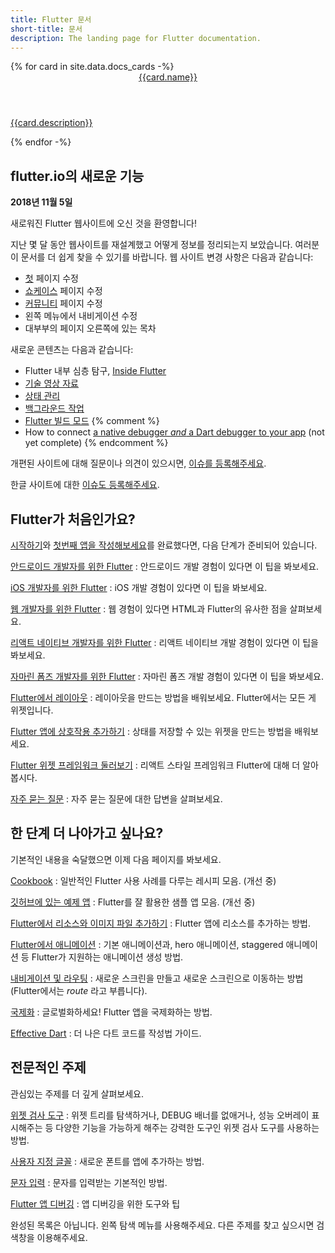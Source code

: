```yaml
---
title: Flutter 문서
short-title: 문서
description: The landing page for Flutter documentation.
---
```


<div class="card-deck">
{% for card in site.data.docs_cards -%}
  <a class="card" href="{{card.url}}">
    <div class="card-body">
      <header class="card-title">{{card.name}}</header>
      <p class="card-text">{{card.description}}</p>
    </div>
  </a>
{% endfor -%}
</div>

## flutter.io의 새로운 기능

**2018년 11월 5일**

새로워진 Flutter 웹사이트에 오신 것을 환영합니다!

지난 몇 달 동안 웹사이트를 재설계했고 어떻게 정보를 정리되는지 보았습니다.
여러분이 문서를 더 쉽게 찾을 수 있기를 바랍니다.
웹 사이트 변경 사항은 다음과 같습니다: 

* [첫](/) 페이지 수정
* [쇼케이스](/showcase) 페이지 수정
* [커뮤니티](/community) 페이지 수정
* 왼쪽 메뉴에서 내비게이션 수정
* 대부부의 페이지 오른쪽에 있는 목차

새로운 콘텐츠는 다음과 같습니다:

* Flutter 내부 심층 탐구,
  [Inside Flutter](/docs/resources/inside-flutter)
* [기술 영상 자료](/docs/resources/videos)
* [상태 관리](/docs/development/data-and-backend/state-mgmt)
* [백그라운드 작업](/docs/development/packages-and-plugins/background-processes)
* [Flutter 빌드 모드](/docs/testing/build-modes)
{% comment %}
* How to connect [a native debugger _and_
  a Dart debugger to your app](/docs/testing/oem-debuggers)
  (not yet complete)
{% endcomment %}

개편된 사이트에 대해 질문이나 의견이 있으시면, 
[이슈를 등록해주세요]({{site.repo.this}}/issues).

한글 사이트에 대한 [이슈도 등록해주세요](https://github.com/bro-jo/website/pulls).

## Flutter가 처음인가요?

[시작하기](/docs/get-started/install)와
 [첫번째 앱을 작성해보세요](/docs/get-started/codelab)를 완료했다면, 
다음 단계가 준비되어 있습니다.

[안드로이드 개발자를 위한 Flutter](/docs/get-started/flutter-for/android-devs)
: 안드로이드 개발 경험이 있다면 이 팁을 봐보세요.

[iOS 개발자를 위한 Flutter](/docs/get-started/flutter-for/ios-devs)
: iOS 개발 경험이 있다면 이 팁을 봐보세요.

[웹 개발자를 위한 Flutter](/docs/get-started/flutter-for/web-devs)
: 웹 경험이 있다면 HTML과 Flutter의 유사한 점을 살펴보세요.

[리액트 네이티브 개발자를 위한 Flutter](/docs/get-started/flutter-for/react-native-devs)
: 리액트 네이티브 개발 경험이 있다면 이 팁을 봐보세요.

[자마린 폼즈 개발자를 위한 Flutter](/docs/get-started/flutter-for/xamarin-forms-devs)
: 자마린 폼즈 개발 경험이 있다면 이 팁을 봐보세요.

[Flutter에서 레이아웃](/docs/development/ui/layout)
: 레이아웃을 만드는 방법을 배워보세요. Flutter에서는 모든 게 위젯입니다.

[Flutter 앱에 상호작용 추가하기](/docs/development/ui/interactive)
: 상태를 저장할 수 있는 위젯을 만드는 방법을 배워보세요.

[Flutter 위젯 프레임워크 둘러보기](/docs/development/ui/widgets-intro)
: 리액트 스타일 프레임워크 Flutter에 대해 더 알아봅시다.

[자주 묻는 질문](/docs/resources/faq)
: 자주 묻는 질문에 대한 답변을 살펴보세요.


## 한 단계 더 나아가고 싶나요?

기본적인 내용을 숙달했으면 이제 다음 페이지를 봐보세요.

[Cookbook](/docs/cookbook)
: 일반적인 Flutter 사용 사례를 다루는 레시피 모음. (개선 중)

[깃허브에 있는 예제 앱](https://github.com/flutter/samples/blob/master/INDEX.md)
: Flutter를 잘 활용한 샘플 앱 모음. (개선 중)

[Flutter에서 리소스와 이미지 파일 추가하기](/docs/development/ui/assets-and-images)
: Flutter 앱에 리소스를 추가하는 방법.

[Flutter에서 애니메이션](/docs/development/ui/animations)
: 기본 애니메이션과, hero 애니메이션, staggered 애니메이션 등 Flutter가 지원하는 애니메이션 생성 방법.

[내비게이션 및 라우팅](/docs/development/ui/navigation)
: 새로운 스크린을 만들고 새로운 스크린으로 이동하는 방법 (Flutter에서는 _route_ 라고 부릅니다).

[국제화](/docs/development/accessibility-and-localization/internationalization)
: 글로벌화하세요! Flutter 앱을 국제화하는 방법.

[Effective Dart](https://www.dartlang.org/guides/language/effective-dart)
: 더 나은 다트 코드를 작성법 가이드.

## 전문적인 주제

관심있는 주제를 더 깊게 살펴보세요.

[위젯 검사 도구](/docs/development/tools/inspector)
: 위젯 트리를 탐색하거나, DEBUG 배너를 없애거나, 성능 오버레이 표시해주는 등 다양한 기능을 가능하게 해주는 강력한 도구인 위젯 검사 도구를 사용하는 방법.

[사용자 지정 글꼴](/docs/cookbook/design/fonts)
: 새로운 폰트를 앱에 추가하는 방법.

[문자 입력](/docs/cookbook/forms/text-input)
: 문자를 입력받는 기본적인 방법.

[Flutter 앱 디버깅](/docs/testing/debugging)
: 앱 디버깅을 위한 도구와 팁

완성된 목록은 아닙니다.
왼쪽 탐색 메뉴를 사용해주세요. 다른 주제를 찾고 싶으시면 검색창을 이용해주세요. 
